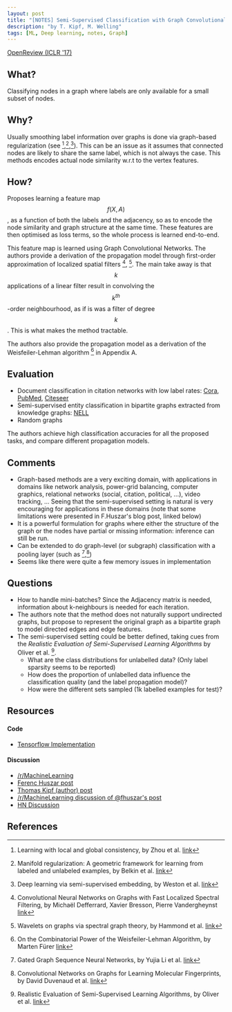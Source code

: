 ```yaml
---
layout: post
title: "[NOTES] Semi-Supervised Classification with Graph Convolutional Networks"
description: "by T. Kipf, M. Welling"
tags: [ML, Deep learning, notes, Graph]
---
```


[OpenReview (ICLR '17)](https://openreview.net/forum?id=SJU4ayYgl)

## What?

Classifying nodes in a graph where labels are only available for a small subset of nodes.

## Why?

Usually smoothing label information over graphs is done via graph-based regularization (see [^4],[^5],[^6]). This can
be an issue as it assumes that connected nodes are likely to share the same label, which is
not always the case. This methods encodes actual node similarity w.r.t to the vertex features.

## How?

Proposes learning a feature map $$f(X,A)$$, as a function of both the labels and the adjacency, so
as to encode the node similarity and graph structure at the same time. These features are then
optimised as loss terms, so the whole process is learned end-to-end.

This feature map is learned using Graph Convolutional Networks. The authors
provide a derivation of the propagation model through first-order approximation
of localized spatial filters [^1], [^7]. The main take away is that $$k$$ applications of a linear filter result in
convolving the $$k^{th}$$-order neighbourhood, as if is was a filter of degree $$k$$. This is what makes the method tractable.

The authors also provide the propagation model as a derivation of the Weisfeiler-Lehman algorithm [^8] in Appendix A.

## Evaluation

* Document classification in citation networks with low label rates: [Cora](https://relational.fit.cvut.cz/dataset/CORA), [PubMed](https://catalog.data.gov/dataset/pubmed), [Citeseer](http://csxstatic.ist.psu.edu/about/data)
* Semi-supervised entity classification in bipartite graphs extracted from knowledge graphs: [NELL](http://rtw.ml.cmu.edu/rtw/kbbrowser/)
* Random graphs

The authors achieve high classification accuracies for all the proposed tasks, and compare different propagation models.

## Comments

* Graph-based methods are a very exciting domain, with applications in domains like network analysis,
power-grid balancing, computer graphics, relational networks (social, citation, political, ...), video tracking, ...
Seeing that the semi-supervised setting is natural is very encouraging for applications in these domains (note that some limitations
were presented in F.Huszar's blog post, linked below)
* It is a powerful formulation for graphs where either the structure of the graph or the nodes have partial or missing information: inference can still be run.
* Can be extended to do graph-level (or subgraph) classification with a pooling layer (such as [^2],[^3])
* Seems like there were quite a few memory issues in implementation

## Questions

* How to handle mini-batches? Since the Adjacency matrix is needed, information about k-neighbours is needed for each iteration.
* The authors note that the method does not naturally support undirected graphs, but propose to represent the original graph as a bipartite graph to model directed edges and edge features.
* The semi-supervised setting could be better defined, taking cues from the _Realistic Evaluation of Semi-Supervised Learning Algorithms_ by Oliver et al. [^9].
    * What are the class distributions for unlabelled data? (Only label sparsity seems to be reported)
    * How does the proportion of unlabelled data influence the classification quality (and the label propagation model)?
    * How were the different sets sampled (1k labelled examples for test)?


## Resources
#### Code

* [Tensorflow Implementation](https://github.com/tkipf/gcn)

#### Discussion

* [/r/MachineLearning](https://www.reddit.com/r/MachineLearning/comments/52d8ms/160902907_semisupervised_classification_with/)
* [Ferenc Huszar post](http://www.inference.vc/how-powerful-are-graph-convolutions-review-of-kipf-welling-2016-2/)
* [Thomas Kipf (author) post](https://tkipf.github.io/graph-convolutional-networks/)
* [/r/MachineLearning discussion of @fhuszar's post](https://www.reddit.com/r/MachineLearning/comments/52klq2/how_powerful_are_these_graph_convolutional/)
* [HN Discussion](https://news.ycombinator.com/item?id=12619694)

## References

[^1]: Convolutional Neural Networks on Graphs with Fast Localized Spectral Filtering, by Michaël Defferrard, Xavier Bresson, Pierre Vandergheynst [link](https://arxiv.org/abs/1606.09375)
[^2]: Gated Graph Sequence Neural Networks, by Yujia Li et al. [link](https://arxiv.org/abs/1511.05493)
[^3]: Convolutional Networks on Graphs for Learning Molecular Fingerprints, by David Duvenaud et al. [link](https://arxiv.org/abs/1509.09292)
[^4]: Learning with local and global consistency, by Zhou et al. [link](https://dl.acm.org/citation.cfm?id=2981386)
[^5]: Manifold regularization: A geometric framework for learning from labeled and unlabeled examples, by Belkin et al. [link](https://dl.acm.org/citation.cfm?id=1248632)
[^6]: Deep learning via semi-supervised embedding, by Weston et al. [link](https://dl.acm.org/citation.cfm?id=1390303)
[^7]: Wavelets on graphs via spectral graph theory, by Hammond et al. [link](https://arxiv.org/abs/0912.3848)
[^8]: On the Combinatorial Power of the Weisfeiler-Lehman Algorithm, by Marten Fürer [link](https://arxiv.org/abs/1704.01023)
[^9]: Realistic Evaluation of Semi-Supervised Learning Algorithms, by Oliver et al. [link](https://arxiv.org/abs/1804.09170)
